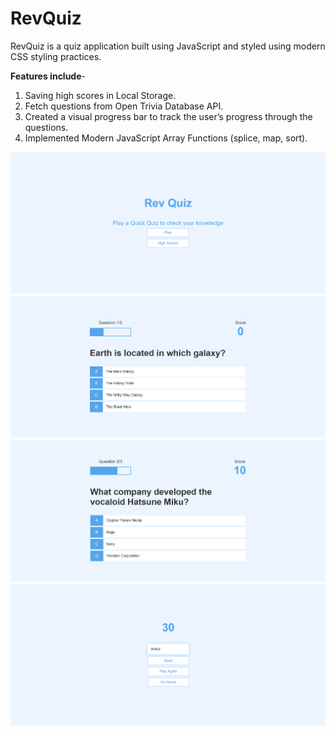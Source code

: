 # RevQuiz
RevQuiz is a quiz application built using JavaScript and styled using modern CSS styling practices.

**Features include**-
1. Saving high scores in Local Storage.
2. Fetch questions from Open Trivia Database API.
3. Created a visual progress bar to track the user’s progress through the questions.
4. Implemented Modern JavaScript Array Functions (splice, map, sort).

<img src="https://github.com/Ankur-Singh-png/RevQuiz/blob/main/pic/pic%20(1).png" alt="Alt Text" align-items="center" />
<br />
<img src="https://github.com/Ankur-Singh-png/RevQuiz/blob/main/pic/pic%20(2).png" alt="Alt Text" align-items="center" />
<br />
<img src="https://github.com/Ankur-Singh-png/RevQuiz/blob/main/pic/pic%20(3).png" alt="Alt Text" align-items="center" />
<br />
<img src="https://github.com/Ankur-Singh-png/RevQuiz/blob/main/pic/pic%20(4).png" alt="Alt Text" align-items="center" />
<br />

